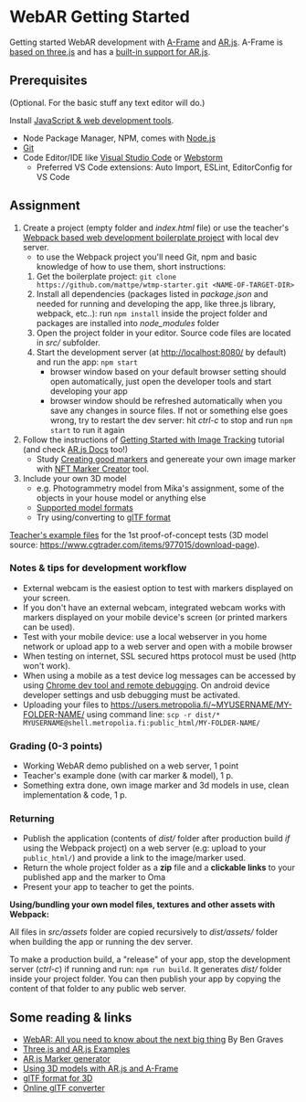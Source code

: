 # WebAR Getting Started

Getting started WebAR development with [A-Frame](https://aframe.io/) and [AR.js](https://github.com/AR-js-org/AR.js). A-Frame is [based on three.js](https://aframe.io/docs/1.0.0/introduction/developing-with-threejs.html) and has a [built-in support for AR.js](https://aframe.io/blog/arjs/).

## Prerequisites

(Optional. For the basic stuff any text editor will do.)

Install [JavaScript & web development tools](./01-software-setup.md).

- Node Package Manager, NPM, comes with [Node.js](https://nodejs.org/en/)
- [Git](https://git-scm.com/downloads)
- Code Editor/IDE like [Visual Studio Code](https://code.visualstudio.com/) or [Webstorm](https://www.jetbrains.com/webstorm/)
  - Preferred VS Code extensions: Auto Import, ESLint, EditorConfig for VS Code

## Assignment

1. Create a project (empty folder and _index.html_ file) or use the teacher's [Webpack based web development boilerplate project](https://github.com/mattpe/wtmp-starter) with local dev server.
    - to use the Webpack project you'll need Git, npm and basic knowledge of how to use them, short instructions:
    1. Get the boilerplate project: `git clone https://github.com/mattpe/wtmp-starter.git <NAME-OF-TARGET-DIR>`
    1. Install all dependencies (packages listed in _package.json_ and needed for running and developing the app, like three.js library, webpack, etc..): run `npm install` inside the project folder and packages are installed into _node\_modules_ folder
    1. Open the project folder in your editor. Source code files are located in _src/_ subfolder.
    1. Start the development server (at <http://localhost:8080/> by default) and run the app: `npm start`
        - browser window based on your default browser setting should open automatically, just open the developer tools and start developing your app
        - browser window should be refreshed automatically when you save any changes in source files. If not or something else goes wrong, try to restart the dev server: hit _ctrl-c_ to stop and run `npm start` to run it again
2. Follow the instructions of [Getting Started with Image Tracking](https://aframe.io/blog/arjs3/) tutorial (and check [AR.js Docs](https://ar-js-org.github.io/AR.js-Docs/) too!)
    - Study [Creating good markers](https://github.com/Carnaux/NFT-Marker-Creator/wiki/Creating-good-markers) and genereate your own image marker with [NFT Marker Creator](https://carnaux.github.io/NFT-Marker-Creator/) tool.
3. Include your own 3D model
    - e.g. Photogrammetry model from Mika's assignment, some of the objects in your house model or anything else
    - [Supported model formats](https://aframe.io/docs/1.0.0/introduction/models.html)
    - Try using/converting to [glTF format](https://aframe.io/docs/1.0.0/components/gltf-model.html)

[Teacher's example files](../assets/webar/) for the 1st proof-of-concept tests (3D model source: <https://www.cgtrader.com/items/977015/download-page>).

### Notes & tips for development workflow

- External webcam is the easiest option to test with markers displayed on your screen.
- If you don't have an external webcam, integrated webcam works with markers displayed on your mobile device's screen (or printed markers can be used).
- Test with your mobile device: use a local webserver in you home network or upload app to a web server and open with a mobile browser
- When testing on internet, SSL secured https protocol must be used (http won't work).
- When using a mobile as a test device log messages can be accessed by using [Chrome dev tool and remote debugging](https://developers.google.com/web/tools/chrome-devtools/remote-debugging). On android device developer settings and usb debugging must be activated.
- Uploading your files to <https://users.metropolia.fi/~MYUSERNAME/MY-FOLDER-NAME/> using command line: `scp -r dist/* MYUSERNAME@shell.metropolia.fi:public_html/MY-FOLDER-NAME/`

### Grading (0-3 points)

- Working WebAR demo published on a web server, 1 point
- Teacher's example done (with car marker & model), 1 p.
- Something extra done, own image marker and 3d models in use, clean implementation & code, 1 p.

### Returning

- Publish the application (contents of _dist/_ folder  after production build _if_ using the Webpack project) on a web server (e.g: upload to your `public_html/`) and provide a link to the image/marker used.
- Return the whole project folder as a **zip** file and a **clickable links** to your published app and the marker to Oma
- Present your app to teacher to get the points.

**Using/bundling your own model files, textures and other assets with Webpack:**

All files in _src/assets_ folder are copied recursively to _dist/assets/_ folder when building the app or running the dev server.

To make a production build, a "release" of your app, stop the development server (_ctrl-c_) if running and run: `npm run build`. It generates _dist/_ folder inside your project folder. You can then publish your app by copying the content of that folder to any public web server.

## Some reading & links

- [WebAR: All you need to know about the next big thing](https://www.creativebloq.com/features/webar) By Ben Graves
- [Three.js and AR.js Examples](https://stemkoski.github.io/AR-Examples/)
- [AR.js Marker generator](https://ar-js-org.github.io/AR.js/three.js/examples/marker-training/examples/generator.html)
- [Using 3D models with AR.js and A-Frame](https://medium.com/@akashkuttappa/using-3d-models-with-ar-js-and-a-frame-84d462efe498)
- [glTF format for 3D](https://en.wikipedia.org/wiki/GlTF)
- [Online glTF converter](https://anyconv.com/gltf-converter/)
